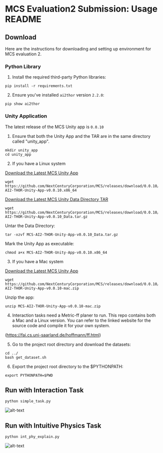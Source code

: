 # MCS Evaluation2 Submission: Usage README

## Download

Here are the instructions for downloading and setting up environment for MCS evaluation 2.

### Python Library


1. Install the required third-party Python libraries:

```
pip install -r requirements.txt
```

2. Ensure you've installed `ai2thor` version `2.2.0`:

```
pip show ai2thor
```


### Unity Application

The latest release of the MCS Unity app is `0.0.10`

1. Ensure that both the Unity App and the TAR are in the same directory called "unity_app".

```
mkdir unity_app
cd unity_app
```

2. If you have a Linux system

[Download the Latest MCS Unity App](https://github.com/NextCenturyCorporation/MCS/releases/download/0.0.10/MCS-AI2-THOR-Unity-App-v0.0.10.x86_64)

```
wget https://github.com/NextCenturyCorporation/MCS/releases/download/0.0.10/MCS-AI2-THOR-Unity-App-v0.0.10.x86_64
```

[Download the Latest MCS Unity Data Directory TAR](https://github.com/NextCenturyCorporation/MCS/releases/download/0.0.10/MCS-AI2-THOR-Unity-App-v0.0.10_Data.tar.gz)

```
wget https://github.com/NextCenturyCorporation/MCS/releases/download/0.0.10/MCS-AI2-THOR-Unity-App-v0.0.10_Data.tar.gz
```

Untar the Data Directory:

```
tar -xzvf MCS-AI2-THOR-Unity-App-v0.0.10_Data.tar.gz
```

Mark the Unity App as executable:

```
chmod a+x MCS-AI2-THOR-Unity-App-v0.0.10.x86_64
```

3. If you have a Mac system

[Download the Latest MCS Unity App](https://github.com/NextCenturyCorporation/MCS/releases/download/0.0.10/MCS-AI2-THOR-Unity-App-v0.0.10-mac.zip)

```
wget https://github.com/NextCenturyCorporation/MCS/releases/download/0.0.10/MCS-AI2-THOR-Unity-App-v0.0.10-mac.zip

```
Unzip the app:

```
unzip MCS-AI2-THOR-Unity-App-v0.0.10-mac.zip
```

4. Interaction tasks need a Metric-ff planer to run. This repo contains both a Mac and a Linux version. You can refer to the linked website for the source code and compile it for your own system.

(https://fai.cs.uni-saarland.de/hoffmann/ff.html)

5. Go to the project root directory and download the datasets:

```
cd ../
bash get_dataset.sh
```

6. Export the project root directory to the $PYTHONPATH:

```
export PYTHONPATH=$PWD
```


## Run with Interaction Task

```
python simple_task.py
```
![alt-text](https://github.com/cyclone923/mcs_eval2_submission/blob/master/demo_1.gif)

## Run with Intuitive Physics Task

```
python int_phy_explain.py
```
![alt-text](https://github.com/cyclone923/mcs_eval2_submission/blob/master/demo_2.gif)
